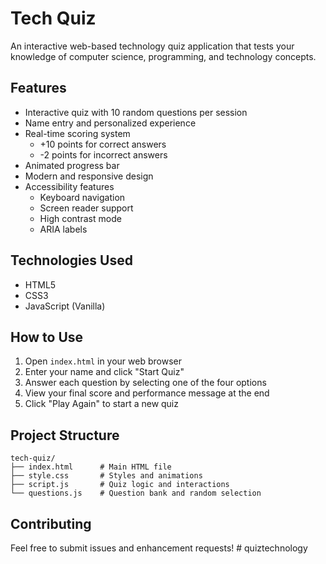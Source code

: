 # Tech Quiz

An interactive web-based technology quiz application that tests your knowledge of computer science, programming, and technology concepts.

## Features

- Interactive quiz with 10 random questions per session
- Name entry and personalized experience
- Real-time scoring system
  - +10 points for correct answers
  - -2 points for incorrect answers
- Animated progress bar
- Modern and responsive design
- Accessibility features
  - Keyboard navigation
  - Screen reader support
  - High contrast mode
  - ARIA labels

## Technologies Used

- HTML5
- CSS3
- JavaScript (Vanilla)

## How to Use

1. Open `index.html` in your web browser
2. Enter your name and click "Start Quiz"
3. Answer each question by selecting one of the four options
4. View your final score and performance message at the end
5. Click "Play Again" to start a new quiz

## Project Structure

```
tech-quiz/
├── index.html      # Main HTML file
├── style.css       # Styles and animations
├── script.js       # Quiz logic and interactions
└── questions.js    # Question bank and random selection
```

## Contributing

Feel free to submit issues and enhancement requests!
#   q u i z t e c h n o l o g y  
 